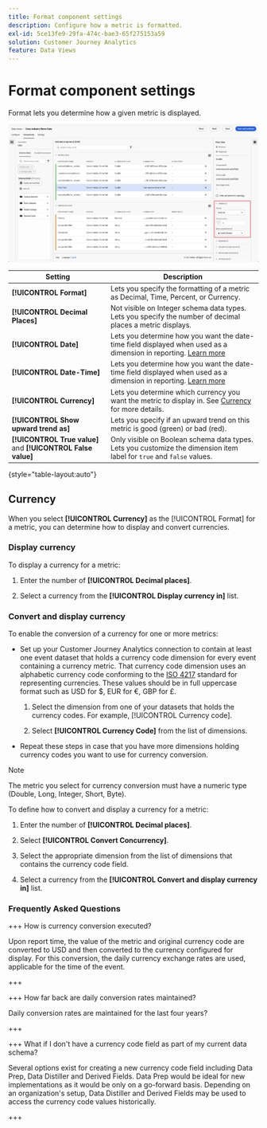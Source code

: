 ```yaml
---
title: Format component settings
description: Configure how a metric is formatted.
exl-id: 5ce13fe9-29fa-474c-bae3-65f275153a59
solution: Customer Journey Analytics
feature: Data Views
---
```

# Format component settings

Format lets you determine how a given metric is displayed.

![Format settings](../assets/format-settings.png)

| Setting | Description |
| --- | --- |
| **[!UICONTROL Format]** | Lets you specify the formatting of a metric as Decimal, Time, Percent, or Currency. |
| **[!UICONTROL Decimal Places]** | Not visible on Integer schema data types. Lets you specify the number of decimal places a metric displays. |
| **[!UICONTROL Date]** | Lets you determine how you want the date-time field displayed when used as a dimension in reporting. [Learn more](../../use-cases/data-views/data-views-usecases.md#date-and-date-time-use-cases) |
| **[!UICONTROL Date-Time]** | Lets you determine how you want the date-time field displayed when used as a dimension in reporting. [Learn more](../../use-cases/data-views/data-views-usecases.md#date-and-date-time-use-cases) |
| **[!UICONTROL Currency]** | Lets you determine which currency you want the metric to display in. See [Currency](#currency) for more details. |
| **[!UICONTROL Show upward trend as]** | Lets you specify if an upward trend on this metric is good (green) or bad (red). |
| **[!UICONTROL True value]** and **[!UICONTROL False value]** | Only visible on Boolean schema data types. Lets you customize the dimension item label for `true` and `false` values. |

{style="table-layout:auto"}

## Currency

When you select **[!UICONTROL Currency]** as the [!UICONTROL Format] for a metric, you can determine how to display and convert currencies.

### Display currency

To display a currency for a metric:

1. Enter the number of **[!UICONTROL Decimal places]**.
  
1. Select a currency from the **[!UICONTROL Display currency in]** list.


### Convert and display currency

To enable the conversion of a currency for one or more metrics:
   
- Set up your Customer Journey Analytics connection to contain at least one event dataset that holds a currency code dimension for every event containing a currency metric. That currency code dimension uses an alphabetic currency code conforming to the [ISO 4217](https://www.iso.org/iso-4217-currency-codes.html) standard for representing currencies. These values should be in full uppercase format such as USD for $, EUR for &euro;, GBP for £. 
 
    1. Select the dimension from one of your datasets that holds the currency codes. For example, [!UICONTROL Currency code].

    1. Select **[!UICONTROL Currency Code]** from the list of dimensions.

- Repeat these steps in case that you have more dimensions holding currency codes you want to use for currency conversion.

>[!NOTE]
>
>The metric you select for currency conversion must have a numeric type (Double, Long, Integer, Short, Byte).


To define how to convert and display a currency for a metric:

1. Enter the number of **[!UICONTROL Decimal places]**.

1. Select **[!UICONTROL Convert Concurrency]**.

1. Select the appropriate dimension from the list of dimensions that contains the currency code field.

1. Select a currency from the **[!UICONTROL Convert and display currency in]** list.

### Frequently Asked Questions

+++ How is currency conversion executed?

Upon report time, the value of the metric and original currency code are converted to USD and then converted to the currency configured for display. For this conversion, the daily currency exchange rates are used, applicable for the time of the event.

+++


+++ How far back are daily conversion rates maintained?

Daily conversion rates are maintained for the last four years?

+++


+++ What if I don't have a currency code field as part of my current data schema?

Several options exist for creating a new currency code field including Data Prep, Data Distiller and Derived Fields. Data Prep would be ideal for new implementations as it would be only on a go-forward basis. Depending on an organization's setup, Data Distiller and Derived Fields may be used to access the currency code values historically.

+++

